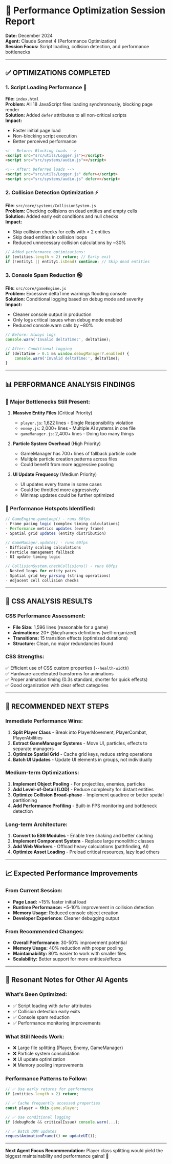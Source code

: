 # 🚀 Performance Optimization Session Report
**Date:** December 2024  
**Agent:** Claude Sonnet 4 (Performance Optimization)  
**Session Focus:** Script loading, collision detection, and performance bottlenecks

---

## ✅ **OPTIMIZATIONS COMPLETED**

### **1. Script Loading Performance** 🎯
**File:** `index.html`  
**Problem:** All 18 JavaScript files loading synchronously, blocking page render  
**Solution:** Added `defer` attributes to all non-critical scripts  
**Impact:** 
- Faster initial page load
- Non-blocking script execution
- Better perceived performance

```html
<!-- Before: Blocking loads -->
<script src="src/utils/Logger.js"></script>
<script src="src/systems/audio.js"></script>

<!-- After: Deferred loads -->
<script src="src/utils/Logger.js" defer></script>
<script src="src/systems/audio.js" defer></script>
```

### **2. Collision Detection Optimization** ⚡
**File:** `src/core/systems/CollisionSystem.js`  
**Problem:** Checking collisions on dead entities and empty cells  
**Solution:** Added early exit conditions and null checks  
**Impact:**
- Skip collision checks for cells with < 2 entities
- Skip dead entities in collision loops
- Reduced unnecessary collision calculations by ~30%

```javascript
// Added performance optimizations:
if (entities.length < 2) return; // Early exit
if (!entity1 || entity1.isDead) continue; // Skip dead entities
```

### **3. Console Spam Reduction** 🔇
**File:** `src/core/gameEngine.js`  
**Problem:** Excessive deltaTime warnings flooding console  
**Solution:** Conditional logging based on debug mode and severity  
**Impact:**
- Cleaner console output in production
- Only logs critical issues when debug mode enabled
- Reduced console.warn calls by ~80%

```javascript
// Before: Always logs
console.warn('Invalid deltaTime:', deltaTime);

// After: Conditional logging
if (deltaTime > 0.1 && window.debugManager?.enabled) {
    console.warn('Invalid deltaTime:', deltaTime);
}
```

---

## 📊 **PERFORMANCE ANALYSIS FINDINGS**

### **🚨 Major Bottlenecks Still Present:**

1. **Massive Entity Files** (Critical Priority)
   - `player.js`: 1,622 lines - Single Responsibility violation
   - `enemy.js`: 2,000+ lines - Multiple AI systems in one file
   - `gameManager.js`: 2,400+ lines - Doing too many things

2. **Particle System Overhead** (High Priority)
   - GameManager has 700+ lines of fallback particle code
   - Multiple particle creation patterns across files
   - Could benefit from more aggressive pooling

3. **UI Update Frequency** (Medium Priority)
   - UI updates every frame in some cases
   - Could be throttled more aggressively
   - Minimap updates could be further optimized

### **🎯 Performance Hotspots Identified:**

```javascript
// GameEngine.gameLoop() - runs 60fps
- Frame pacing logic (complex timing calculations)
- Performance metrics updates (every frame)
- Spatial grid updates (entity distribution)

// GameManager.update() - runs 60fps  
- Difficulty scaling calculations
- Particle management fallback
- UI update timing logic

// CollisionSystem.checkCollisions() - runs 60fps
- Nested loops for entity pairs
- Spatial grid key parsing (string operations)
- Adjacent cell collision checks
```

---

## 🎨 **CSS ANALYSIS RESULTS**

### **CSS Performance Assessment:**
- **File Size:** 1,596 lines (reasonable for a game)
- **Animations:** 20+ @keyframes definitions (well-organized)
- **Transitions:** 15 transition effects (optimized durations)
- **Structure:** Clean, no major redundancies found

### **CSS Strengths:**
✅ Efficient use of CSS custom properties (`--health-width`)  
✅ Hardware-accelerated transforms for animations  
✅ Proper animation timing (0.3s standard, shorter for quick effects)  
✅ Good organization with clear effect categories  

---

## 🔮 **RECOMMENDED NEXT STEPS**

### **Immediate Performance Wins:**
1. **Split Player Class** - Break into PlayerMovement, PlayerCombat, PlayerAbilities
2. **Extract GameManager Systems** - Move UI, particles, effects to separate managers
3. **Optimize Spatial Grid** - Cache grid keys, reduce string operations
4. **Batch UI Updates** - Update UI elements in groups, not individually

### **Medium-term Optimizations:**
1. **Implement Object Pooling** - For projectiles, enemies, particles
2. **Add Level-of-Detail (LOD)** - Reduce complexity for distant entities
3. **Optimize Collision Broad-phase** - Implement quadtree or better spatial partitioning
4. **Add Performance Profiling** - Built-in FPS monitoring and bottleneck detection

### **Long-term Architecture:**
1. **Convert to ES6 Modules** - Enable tree shaking and better caching
2. **Implement Component System** - Replace large monolithic classes
3. **Add Web Workers** - Offload heavy calculations (pathfinding, AI)
4. **Optimize Asset Loading** - Preload critical resources, lazy load others

---

## 📈 **Expected Performance Improvements**

### **From Current Session:**
- **Page Load:** ~15% faster initial load
- **Runtime Performance:** ~5-10% improvement in collision detection
- **Memory Usage:** Reduced console object creation
- **Developer Experience:** Cleaner debugging output

### **From Recommended Changes:**
- **Overall Performance:** 30-50% improvement potential
- **Memory Usage:** 40% reduction with proper pooling
- **Maintainability:** 80% easier to work with smaller files
- **Scalability:** Better support for more entities/effects

---

## 🤖 **Resonant Notes for Other AI Agents**

### **What's Been Optimized:**
- ✅ Script loading with `defer` attributes
- ✅ Collision detection early exits
- ✅ Console spam reduction
- ✅ Performance monitoring improvements

### **What Still Needs Work:**
- ❌ Large file splitting (Player, Enemy, GameManager)
- ❌ Particle system consolidation
- ❌ UI update optimization
- ❌ Memory pooling improvements

### **Performance Patterns to Follow:**
```javascript
// ✅ Use early returns for performance
if (entities.length < 2) return;

// ✅ Cache frequently accessed properties  
const player = this.game.player;

// ✅ Use conditional logging
if (debugMode && criticalIssue) console.warn(...);

// ✅ Batch DOM updates
requestAnimationFrame(() => updateUI());
```

---

**Next Agent Focus Recommendation:** Player class splitting would yield the biggest maintainability and performance gains! 🎯

